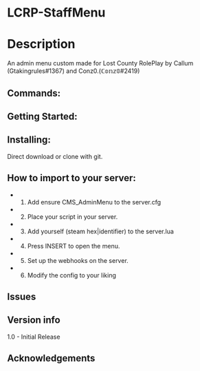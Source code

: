 # LCRP-StaffMenu


# Description
An admin menu custom made for Lost County RolePlay by Callum (Gtakingrules#1367) and Conz0.(ℂ𝕠𝕟𝕫𝟘#2419)


## Commands:

## Getting Started:


## Installing:

Direct download or clone with git.



## How to import to your server:

* 1) Add ensure CMS_AdminMenu to the server.cfg
* 2) Place your script in your server.
* 3) Add yourself (steam hex|identifier) to the server.lua
* 4) Press INSERT to open the menu.
* 5) Set up the webhooks on the server.
* 6) Modify the config to your liking


## Issues

## Version info

1.0 - Initial Release


## Acknowledgements


